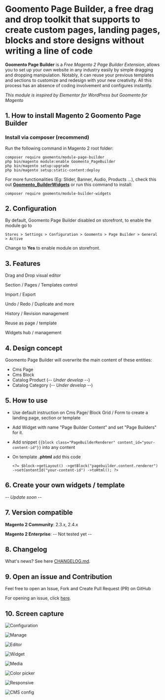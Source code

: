 
# Goomento **Page Builder**, a free drag and drop toolkit that supports to create custom pages, landing pages, blocks and store designs without writing a line of code

**Goomento Page Builder** is a *Free Magento 2 Page Builder Extension*, allows you to set up your own website in any industry easily by simple dragging and dropping manipulation. Notably, it can reuse your previous templates and sections to customize and redesign with your new creativity. All this process has an absence of coding involvement and configures instantly.

_This module is inspired by Elementor for WordPress but Goomento for Magento_

## 1. How to install Magento 2 Goomento Page Builder

### Install via composer (recommend)

Run the following command in Magento 2 root folder:

```
composer require goomento/module-page-builder
php bin/magento module:enable Goomento_PageBuilder
php bin/magento setup:upgrade
php bin/magento setup:static-content:deploy
```
For more functionalities (Eg: Slider, Banner, Audio, Products ...), check this out 
**[Goomento_BuilderWidgets](https://github.com/Goomento/BuilderWidgets)** or run this command to install:

```
composer require goomento/module-builder-widgets
```

## 2. Configuration

By default,  Goomento Page Builder disabled on storefront, to enable the module go to

    Stores > Settings > Configuration > Goomento > Page Builder > General > Active

Change to **Yes** to enable module on storefront.

## 3. Features

Drag and Drop visual editor

Section / Pages / Templates control

Import / Export

Undo / Redo / Duplicate and more

History / Revision management

Reuse as page / template

Widgets hub / management

## 4. Design concept

Goomento Page Builder will overwrite the main content of these entities:

- Cms Page
- Cms Block
- Catalog Product (_-- Under develop --_)
- Catalog Category (_-- Under develop --_)

## 5. How to use

- Use default instruction on Cms Page/ Block Grid / Form to create a landing page, section or template

- Add Widget with name "Page Builder Content" and set "Page Builders" for it.

- Add snippet `{{block class="PageBuilderRenderer" content_id="your-content-id"}}` into any content

- On template **.phtml** add this code


    `<?= $block->getLayout()
            ->getBlock("pagebuilder.content.renderer")
            ->setContentId("your-content-id")
            ->toHtml(); ?>`

## 6. Create your own widgets / template

_-- Update soon --_

## 7. Version compatible

**Magento 2 Community**: 2.3.x, 2.4.x

**Magento 2 Enterprise**: -- Not tested yet --

## 8. Changelog

What's news? See here [CHANGELOG.md](https://github.com/Goomento/PageBuilder/blob/master/CHANGELOG.md).

## 9. Open an issue and Contribution

Feel free to open an Issue, Fork and Create Pull Request (PR) on GitHub

For opening an issue, click [here](https://github.com/Goomento/PageBuilder/issues).

## 10. Screen capture

![Configuration](https://i.imgur.com/2NStubU.png)

![Manage](https://i.imgur.com/RbXWlCx.png)

![Editor](https://i.imgur.com/oMzVXXf.png)

![Widget](https://i.imgur.com/RLSw6iV.png)

![Media](https://i.imgur.com/kZAMNEU.png)

![Color picker](https://i.imgur.com/Zs1MZwc.png)

![Responsive](https://i.imgur.com/sSBWWdv.png)

![CMS config](https://i.imgur.com/4GCLcVx.png)
